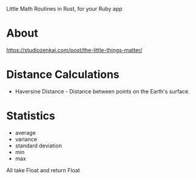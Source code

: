 Little Math Routines in Rust, for your Ruby app

# About

https://studiozenkai.com/post/the-little-things-matter/

# Distance Calculations
* Haversine Distance - Distance between points on the Earth's surface.

# Statistics
* average
* variance
* standard deviation
* min
* max

All take Float and return Float